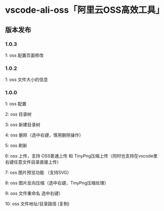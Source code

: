 # vscode-ali-oss「阿里云OSS高效工具」

## 版本发布

### 1.0.3

1:  oss 配置页面修改

### 1.0.2

1: oss 文件大小的信息

### 1.0.0

1: oss 配置

2: oss 目录树

3: oss 新建目录树

4: oss 删除（选中右键，慎用删除操作）

5: oss 刷新

6: oss 上传，支持 OSS普通上传 和 TinyPng压缩上传（同时也支持在vscode里右键任意文件目录直接上传）

7: oss 图片预览功能 （支持SVG）

8: oss 图片反向压缩（选中右键，TinyPng压缩处理）

9: oss 文件重命名 选中右键）

10: oss 文件地址/目录路径 (复制)